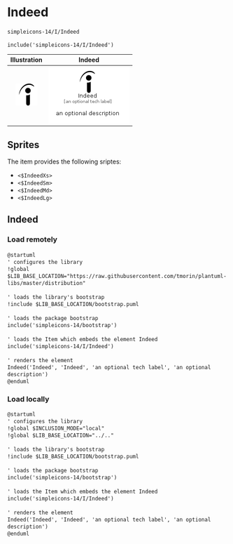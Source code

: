 # Indeed


```text
simpleicons-14/I/Indeed
```

```text
include('simpleicons-14/I/Indeed')
```



| Illustration | Indeed |
| :---: | :---: |
| ![illustration for Illustration](../../simpleicons-14/I/Indeed.png) | ![illustration for Indeed](../../simpleicons-14/I/Indeed.Local.png) |



## Sprites
The item provides the following sriptes:

- `<$IndeedXs>`
- `<$IndeedSm>`
- `<$IndeedMd>`
- `<$IndeedLg>`





## Indeed

### Load remotely
```plantuml
@startuml
' configures the library
!global $LIB_BASE_LOCATION="https://raw.githubusercontent.com/tmorin/plantuml-libs/master/distribution"

' loads the library's bootstrap
!include $LIB_BASE_LOCATION/bootstrap.puml

' loads the package bootstrap
include('simpleicons-14/bootstrap')

' loads the Item which embeds the element Indeed
include('simpleicons-14/I/Indeed')

' renders the element
Indeed('Indeed', 'Indeed', 'an optional tech label', 'an optional description')
@enduml
```

### Load locally
```plantuml
@startuml
' configures the library
!global $INCLUSION_MODE="local"
!global $LIB_BASE_LOCATION="../.."

' loads the library's bootstrap
!include $LIB_BASE_LOCATION/bootstrap.puml

' loads the package bootstrap
include('simpleicons-14/bootstrap')

' loads the Item which embeds the element Indeed
include('simpleicons-14/I/Indeed')

' renders the element
Indeed('Indeed', 'Indeed', 'an optional tech label', 'an optional description')
@enduml
```

